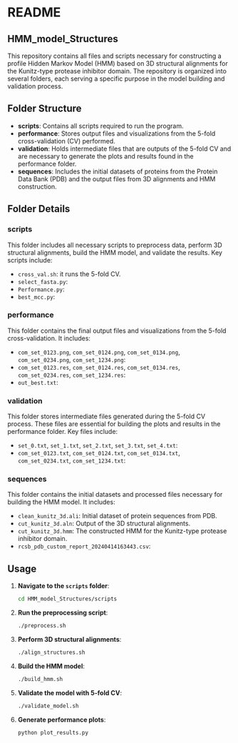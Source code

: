 # README

## HMM_model_Structures

This repository contains all files and scripts necessary for constructing a profile Hidden Markov Model (HMM) based on 3D structural alignments for the Kunitz-type protease inhibitor domain. The repository is organized into several folders, each serving a specific purpose in the model building and validation process.

## Folder Structure

- **scripts**: Contains all scripts required to run the program.
- **performance**: Stores output files and visualizations from the 5-fold cross-validation (CV) performed.
- **validation**: Holds intermediate files that are outputs of the 5-fold CV and are necessary to generate the plots and results found in the performance folder.
- **sequences**: Includes the initial datasets of proteins from the Protein Data Bank (PDB) and the output files from 3D alignments and HMM construction.

## Folder Details

### scripts
This folder includes all necessary scripts to preprocess data, perform 3D structural alignments, build the HMM model, and validate the results. Key scripts include:

- `cross_val.sh`: it runs the 5-fold CV.
- `select_fasta.py`:
- `Performance.py`: 
- `best_mcc.py`: 

### performance
This folder contains the final output files and visualizations from the 5-fold cross-validation. It includes:

- `com_set_0123.png`, `com_set_0124.png`, `com_set_0134.png`, `com_set_0234.png`, `com_set_1234.png`:
- `com_set_0123.res`, `com_set_0124.res`, `com_set_0134.res`, `com_set_0234.res`, `com_set_1234.res`:
- `out_best.txt`:

### validation
This folder stores intermediate files generated during the 5-fold CV process. These files are essential for building the plots and results in the performance folder. Key files include:

- `set_0.txt`, `set_1.txt`, `set_2.txt`, `set_3.txt`, `set_4.txt`:
- `com_set_0123.txt`, `com_set_0124.txt`, `com_set_0134.txt`, `com_set_0234.txt`, `com_set_1234.txt`:
### sequences
This folder contains the initial datasets and processed files necessary for building the HMM model. It includes:

- `clean_kunitz_3d.ali`: Initial dataset of protein sequences from PDB.
- `cut_kunitz_3d.aln`: Output of the 3D structural alignments.
- `cut_kunitz_3d.hmm`: The constructed HMM for the Kunitz-type protease inhibitor domain.
- `rcsb_pdb_custom_report_20240414163443.csv`:
## Usage

1. **Navigate to the `scripts` folder**:
   ```sh
   cd HMM_model_Structures/scripts
   ```

2. **Run the preprocessing script**:
   ```sh
   ./preprocess.sh
   ```

3. **Perform 3D structural alignments**:
   ```sh
   ./align_structures.sh
   ```

4. **Build the HMM model**:
   ```sh
   ./build_hmm.sh
   ```

5. **Validate the model with 5-fold CV**:
   ```sh
   ./validate_model.sh
   ```

6. **Generate performance plots**:
   ```sh
   python plot_results.py
   ```

